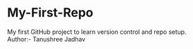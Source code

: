 # My-First-Repo
My first GitHub project to learn version control and repo setup.
<br>
Author:- Tanushree Jadhav
